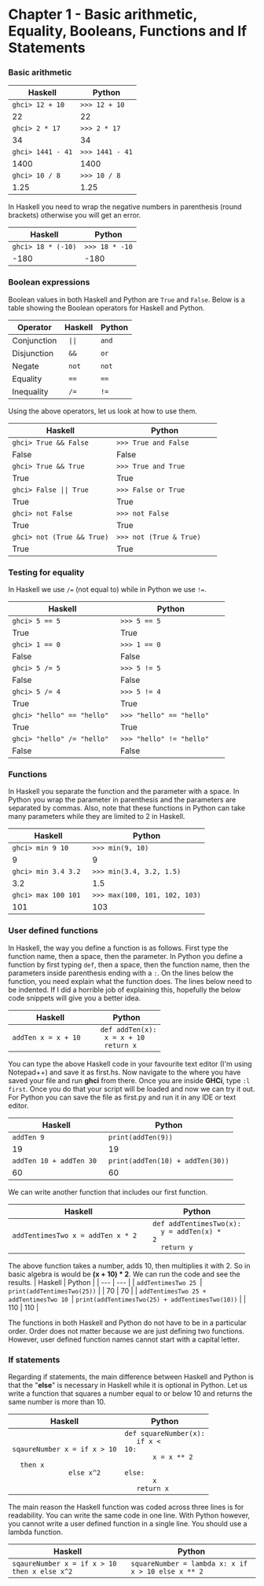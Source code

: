 # Chapter 1 - Basic arithmetic, Equality, Booleans, Functions and If Statements

### **Basic arithmetic**


| Haskell  | Python |
| --- | --- |
| ```ghci> 12 + 10```   | ```>>> 12 + 10``` |
| 22  | 22  |
| ```ghci> 2 * 17```   | ```>>> 2 * 17``` |
| 34  | 34  |
| ```ghci> 1441 - 41```   | ```>>> 1441 - 41``` |
| 1400  | 1400  |
| ```ghci> 10 / 8```   | ```>>> 10 / 8``` |
| 1.25  | 1.25  |

In Haskell you need to wrap the negative numbers in parenthesis (round brackets) otherwise you will get an error.

| Haskell  | Python |
| --- | --- |
| ```ghci> 18 * (-10)```   | ```>>> 18 * -10``` |
| -180  | -180  |
    
### **Boolean expressions**
  
Boolean values in both Haskell and Python are ```True``` and ```False```. Below is a table showing the Boolean operators for Haskell and Python.

| Operator | Haskell  | Python |
|---| --- | --- |
|Conjunction| <code> &#124;&#124;</code>   | ```and``` |
|Disjunction| <code> &&</code>   | ```or``` |
|Negate| <code> not</code>   | ```not``` |
|Equality| <code> ==</code>   | ```==``` |
|Inequality| <code> /=</code>   | ```!=``` |

Using the above operators, let us look at how to use them.
 
| Haskell  | Python |
| --- | --- |
| ```ghci> True && False ```   | ```>>> True and False ``` |
| False  | False  |
| ```ghci> True && True```   | ```>>> True and True``` |
| True  | True  |
| <code>ghci> False &#124;&#124; True</code>  | <code>>>> False or True</code> |
| True  | True  |
| ```ghci> not False```   | ```>>> not False ``` |
| True  | True  |
| ```ghci> not (True && True)```   | ```>>> not (True & True)   ``` |
| True  | True  |
    
### **Testing for equality**
 
In Haskell we use ```/=``` (not equal to) while in Python we use ```!=```.

| Haskell  | Python |
| --- | --- |
| ```ghci> 5 == 5  ```   | ```>>> 5 == 5  ``` |
| True  | True  |
| ```ghci> 1 == 0```   | ```>>> 1 == 0``` |
| False  | False  |
| ```ghci> 5 /= 5```   | ```>>> 5 != 5``` |
| False  | False  |
| ```ghci> 5 /= 4 ```   | ```>>> 5 != 4 ``` |
| True  | True  |
| ```ghci> "hello" == "hello" ```   | ```>>> "hello" == "hello"   ``` |
| True  | True  |
| ```ghci> "hello" /= "hello" ```   | ```>>> "hello" != "hello"   ``` |
| False  | False  |

### **Functions**

In Haskell you separate the function and the parameter with a space. In Python you wrap the parameter in parenthesis and the parameters are separated by commas. Also, note that these functions in Python can take many parameters while they are limited to 2 in Haskell. 

| Haskell  | Python |
| --- | --- |
| ```ghci> min 9 10   ```   | ```>>> min(9, 10)  ``` |
| 9  | 9  |
| ```ghci> min 3.4 3.2 ```   | ```>>> min(3.4, 3.2, 1.5)``` |
| 3.2  | 1.5  |
| ```ghci> max 100 101 ```   | ```>>> max(100, 101, 102, 103)``` |
| 101  | 103  |

### **User defined functions**

In Haskell, the way you define a function is as follows. First type the function name, then a space, then the parameter. In Python you define a function by first typing ```def```, then a space, then the function name, then the parameters inside parenthesis ending with a ```:```. On the lines below the function, you need explain what the function does. The lines below need to be indented. If I did a horrible job of explaining this, hopefully the below code snippets will give you a better idea.

| Haskell  | Python |
| --- | --- |
| ```addTen x = x + 10  ```   | <code> def addTen(x):</code> <br /> <code>&emsp; x = x + 10</code> <br /> <code>&emsp; return x</code> |

You can type the above Haskell code in your favourite text editor (I'm using Notepad++) and save it as first.hs. Now navigate to the where you have saved your file and run **ghci** from there. Once you are inside **GHCi**, type ```:l first```. Once you do that your script will be loaded and now we can try it out. 
For Python you can save the file as first.py and run it in any IDE or text editor. 

| Haskell  | Python |
| --- | --- |
| ```addTen 9 ```| ```print(addTen(9))``` |
| 19  | 19  |
| ```addTen 10 + addTen 30 ```| ```print(addTen(10) + addTen(30))``` |
| 60  | 60  |
    
We can write another function that includes our first function. 

| Haskell  | Python |
| --- | --- |
| ```addTentimesTwo x = addTen x * 2  ```   | <code>def addTentimesTwo(x):</code> <br /> <code>&emsp; y = addTen(x) * 2</code> <br /> <code>&emsp; return y</code> |

The above function takes a number, adds 10, then multiplies it with 2. So in basic algebra is would be **(x + 10) * 2**. We can run the code and see the results.
| Haskell  | Python |
| --- | --- |
| ```addTentimesTwo 25 ```| ```print(addTentimesTwo(25))``` |
| 70  | 70  |
| ```addTentimesTwo 25 + addTentimesTwo 10 ```| ```print(addTentimesTwo(25) + addTentimesTwo(10))``` |
| 110  | 110  |

The functions in both Haskell and Python do not have to be in a particular order. Order does not matter because we are just defining two functions. However, user defined function names cannot start with a capital letter.

### **If statements**

Regarding if statements, the main difference between Haskell and Python is that the "**else**" is necessary in Haskell while it is optional in Python. Let us write a function that squares a number equal to or below 10 and returns the same number is more than 10. 

| Haskell  | Python |
| --- | --- |
| <code>sqaureNumber x = if x > 10</code> <br /> <code>    &emsp;&emsp; &emsp;&emsp;&emsp; &emsp;&emsp;&emsp; &emsp; then x</code> <br /> <code>    &emsp;&emsp; &emsp;&emsp;&emsp; &emsp;&emsp;&emsp; &emsp; else x^2</code> | <code>def squareNumber(x):</code> <br /> <code> &emsp; if x < 10:</code> <br /> <code> &emsp; &emsp;&emsp; &emsp;x = x ** 2</code> <br /> <code> &emsp;  else:</code> <br /> <code> &emsp; &emsp;&emsp; &emsp;x </code> <br /> <code> &emsp;  return x </code> |

The main reason the Haskell function was coded across three lines is for readability. You can write the same code in one line. With Python however, you cannot write a user defined function in a single line. You should use a lambda function. 

| Haskell  | Python |
| --- | --- |
| ```sqaureNumber x = if x > 10 then x else x^2 ```| ```squareNumber = lambda x: x if x > 10 else x ** 2``` |
